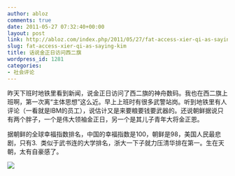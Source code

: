 ```yaml
---
author: abloz
comments: true
date: 2011-05-27 07:32:40+00:00
layout: post
link: http://abloz.com/index.php/2011/05/27/fat-access-xier-qi-as-saying-kim/
slug: fat-access-xier-qi-as-saying-kim
title: 话说金正日访问西二旗
wordpress_id: 1281
categories:
- 社会评论
---
```


昨天下班时地铁里看到新闻，说金正日访问了西二旗的神舟数码。我也在西二旗上班啊，第一次离“主体思想”这么近。早上上班时有很多武警站岗。听到地铁里有人评论（一看就是IBM的员工），说估计又是来要粮要钱要武器的。还说朝鲜据说只有两个胖子，一个是伟大领袖金正日，另一个是其儿子青年大将金正恩。

据朝鲜的全球幸福指数排名，中国的幸福指数是100，朝鲜是98，美国人民最悲剧，只有3.  类似于武书连的大学排名，浙大一下子就力压清华排在第一。生在天朝，太有自豪感了。

[![](http://abloz.com/wp-content/uploads/2011/05/c.jpg)](http://abloz.com/wp-content/uploads/2011/05/c.jpg)

